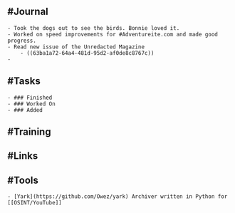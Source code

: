 ## #Journal
	- Took the dogs out to see the birds. Bonnie loved it.
	- Worked on speed improvements for #Adventureite.com and made good progress.
	- Read new issue of the Unredacted Magazine
		- ((63ba1a72-64a4-481d-95d2-af0de8c8767c))
	-
## #Tasks
	- ### Finished
	- ### Worked On
	- ### Added
## #Training
## #Links
## #Tools
	- [Yark](https://github.com/Owez/yark) Archiver written in Python for [[OSINT/YouTube]]